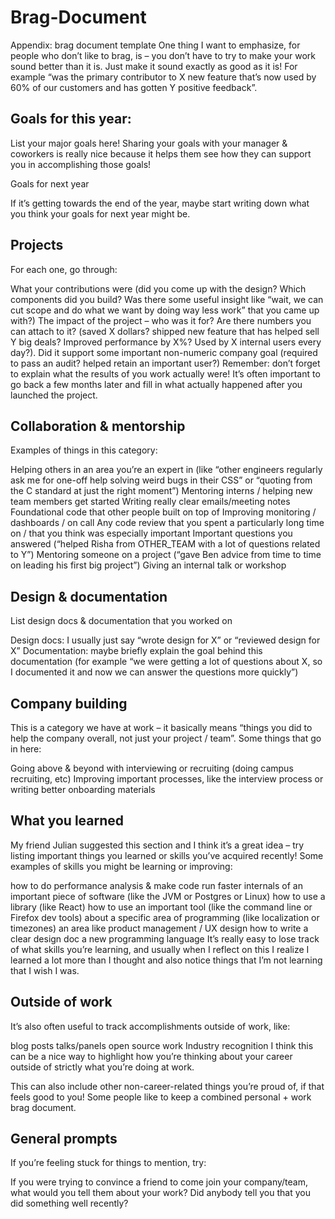 # Brag-Document

Appendix: brag document template
One thing I want to emphasize, for people who don’t like to brag, is – you don’t have to try to make your work sound better than it is. Just make it sound exactly as good as it is! For example “was the primary contributor to X new feature that’s now used by 60% of our customers and has gotten Y positive feedback”.


## Goals for this year:

List your major goals here! Sharing your goals with your manager & coworkers is really nice because it helps them see how they can support you in accomplishing those goals!

Goals for next year

If it’s getting towards the end of the year, maybe start writing down what you think your goals for next year might be.

## Projects

For each one, go through:

What your contributions were (did you come up with the design? Which components did you build? Was there some useful insight like “wait, we can cut scope and do what we want by doing way less work” that you came up with?)
The impact of the project – who was it for? Are there numbers you can attach to it? (saved X dollars? shipped new feature that has helped sell Y big deals? Improved performance by X%? Used by X internal users every day?). Did it support some important non-numeric company goal (required to pass an audit? helped retain an important user?)
Remember: don’t forget to explain what the results of you work actually were! It’s often important to go back a few months later and fill in what actually happened after you launched the project.


## Collaboration & mentorship

Examples of things in this category:

Helping others in an area you’re an expert in (like “other engineers regularly ask me for one-off help solving weird bugs in their CSS” or “quoting from the C standard at just the right moment”)
Mentoring interns / helping new team members get started
Writing really clear emails/meeting notes
Foundational code that other people built on top of
Improving monitoring / dashboards / on call
Any code review that you spent a particularly long time on / that you think was especially important
Important questions you answered (“helped Risha from OTHER_TEAM with a lot of questions related to Y”)
Mentoring someone on a project (“gave Ben advice from time to time on leading his first big project”)
Giving an internal talk or workshop

## Design & documentation

List design docs & documentation that you worked on

Design docs: I usually just say “wrote design for X” or “reviewed design for X”
Documentation: maybe briefly explain the goal behind this documentation (for example “we were getting a lot of questions about X, so I documented it and now we can answer the questions more quickly”)

## Company building

This is a category we have at work – it basically means “things you did to help the company overall, not just your project / team”. Some things that go in here:

Going above & beyond with interviewing or recruiting (doing campus recruiting, etc)
Improving important processes, like the interview process or writing better onboarding materials

## What you learned

My friend Julian suggested this section and I think it’s a great idea – try listing important things you learned or skills you’ve acquired recently! Some examples of skills you might be learning or improving:

how to do performance analysis & make code run faster
internals of an important piece of software (like the JVM or Postgres or Linux)
how to use a library (like React)
how to use an important tool (like the command line or Firefox dev tools)
about a specific area of programming (like localization or timezones)
an area like product management / UX design
how to write a clear design doc
a new programming language
It’s really easy to lose track of what skills you’re learning, and usually when I reflect on this I realize I learned a lot more than I thought and also notice things that I’m not learning that I wish I was.


## Outside of work

It’s also often useful to track accomplishments outside of work, like:

blog posts
talks/panels
open source work
Industry recognition
I think this can be a nice way to highlight how you’re thinking about your career outside of strictly what you’re doing at work.

This can also include other non-career-related things you’re proud of, if that feels good to you! Some people like to keep a combined personal + work brag document.


## General prompts

If you’re feeling stuck for things to mention, try:

If you were trying to convince a friend to come join your company/team, what would you tell them about your work?
Did anybody tell you that you did something well recently?
